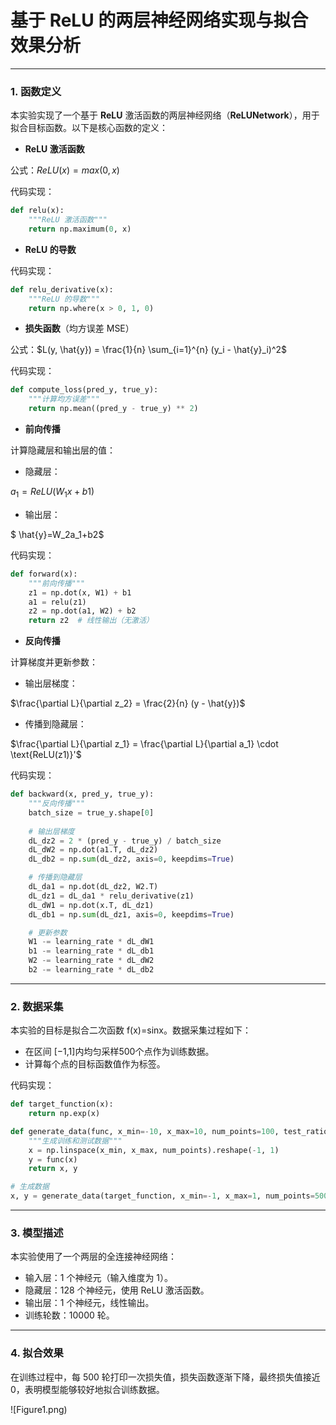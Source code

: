 # 基于 ReLU 的两层神经网络实现与拟合效果分析

------

### 1. 函数定义

本实验实现了一个基于 **ReLU** 激活函数的两层神经网络（**ReLUNetwork**），用于拟合目标函数。以下是核心函数的定义：

- **ReLU 激活函数**

公式：$ReLU(x)=max(0,x)$

代码实现：

```python
def relu(x):
    """ReLU 激活函数"""
    return np.maximum(0, x)
```

- **ReLU 的导数**

代码实现：

```python
def relu_derivative(x):
    """ReLU 的导数"""
    return np.where(x > 0, 1, 0)
```

- **损失函数**（均方误差 MSE）

公式：$L(y, \hat{y}) = \frac{1}{n} \sum_{i=1}^{n} (y_i - \hat{y}_i)^2$

代码实现：

```python
def compute_loss(pred_y, true_y):
    """计算均方误差"""
    return np.mean((pred_y - true_y) ** 2)
```

- **前向传播**

计算隐藏层和输出层的值：

- 隐藏层：

$a_1=ReLU(W_1x+b1)$

- 输出层：

$ \hat{y}=W_2a_1+b2$

代码实现：

```python
def forward(x):
    """前向传播"""
    z1 = np.dot(x, W1) + b1
    a1 = relu(z1)
    z2 = np.dot(a1, W2) + b2
    return z2  # 线性输出（无激活）
```

- **反向传播**

计算梯度并更新参数：

- 输出层梯度：

$\frac{\partial L}{\partial z_2} = \frac{2}{n} (y - \hat{y})$

- 传播到隐藏层：

$\frac{\partial L}{\partial z_1} = \frac{\partial L}{\partial a_1} \cdot \text{ReLU(z1)}'$

代码实现：

```python
def backward(x, pred_y, true_y):
    """反向传播"""
    batch_size = true_y.shape[0]
    
    # 输出层梯度
    dL_dz2 = 2 * (pred_y - true_y) / batch_size
    dL_dW2 = np.dot(a1.T, dL_dz2)
    dL_db2 = np.sum(dL_dz2, axis=0, keepdims=True)

    # 传播到隐藏层
    dL_da1 = np.dot(dL_dz2, W2.T)
    dL_dz1 = dL_da1 * relu_derivative(z1)
    dL_dW1 = np.dot(x.T, dL_dz1)
    dL_db1 = np.sum(dL_dz1, axis=0, keepdims=True)

    # 更新参数
    W1 -= learning_rate * dL_dW1
    b1 -= learning_rate * dL_db1
    W2 -= learning_rate * dL_dW2
    b2 -= learning_rate * dL_db2
```

------

### 2. 数据采集

本实验的目标是拟合二次函数 f(x)=sinx。数据采集过程如下：

- 在区间 [−1,1]内均匀采样500个点作为训练数据。
- 计算每个点的目标函数值作为标签。

代码实现：

```python
def target_function(x):
    return np.exp(x)

def generate_data(func, x_min=-10, x_max=10, num_points=100, test_ratio=0.2, normalize=True):
    """生成训练和测试数据"""
    x = np.linspace(x_min, x_max, num_points).reshape(-1, 1)
    y = func(x)
    return x, y

# 生成数据
x, y = generate_data(target_function, x_min=-1, x_max=1, num_points=500)
```

------

### 3. 模型描述

本实验使用了一个两层的全连接神经网络：

- 输入层：1 个神经元（输入维度为 1）。
- 隐藏层：128 个神经元，使用 ReLU 激活函数。
- 输出层：1 个神经元，线性输出。
- 训练轮数：10000 轮。

------

### 4. 拟合效果

在训练过程中，每 500 轮打印一次损失值，损失函数逐渐下降，最终损失值接近 0，表明模型能够较好地拟合训练数据。

![Figure1.png)
